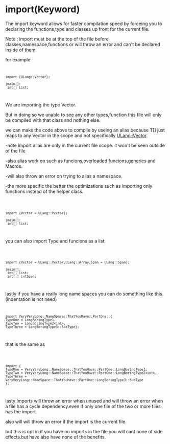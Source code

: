 # import(Keyword)

The import keyword allows for faster compilation speed by forceing you to declaring the functions,type and classes up front for the current file.

Note : import must be at the top of the file before classes,namespace,functions or will throw an error and can't be declared inside of them.

for example
<code>

    import {ULang::Vector};

    |main[]:
     int[] List;
</code>

We are importing the type Vector.

But in doing so we unable to see any other types,function this file will only be compiled with that class and nothing else.

we can make the code above to compile by useing an alias because T[] just maps to any Vector in the scope and not specifically [ULang::Vector](../../Standardlibrary/Types/Generic/Vector.md).


-note import alias are only in the current file scope.
it won't be seen outside of the file

-also alias work on  such as funcions,overloaded funcions,generics and Macros.

-will also throw an error on trying to alias a  namespace.

-the more specific the better the optimizations such as importing only functions instead of the helper class.

<code>

    import {Vector = ULang::Vector};

    |main[]:
     int[] list;
</code>



you can also import Type and funcions as a list.

<code>

    import {Vector = ULang::Vector,ULang::Array,Span = ULang::Span};

    |main[]:
     int[] list;
     int[:] intSpan;
</code>

lastly if you have a really long name spaces you can do something like this. (indentation is not need) 
<code>

    import VeryVeryLong::NameSpace::ThatYouHave::PartOne::{   
    TypeOne = LongBoringType1,
    TypeTwo = LongBoringType2<int>,
    TypeThree = LongBoringType3::SubType};

</code>

that is the same as 

<code>

    import {   
    TypeOne = VeryVeryLong::NameSpace::ThatYouHave::PartOne::LongBoringType1,
    TypeTwo = VeryVeryLong::NameSpace::ThatYouHave::PartOne::LongBoringType2<int>,
    TypeThree = VeryVeryLong::NameSpace::ThatYouHave::PartOne::LongBoringType3::SubType
    };

</code>


lasty Imports will throw an error when unused and will throw an error when a file has a cycle dependency.even if only one file of the two or more files has the import.

also will will throw an error if the import is the current file.

but this is opt in.if you have no imports in the file you will cant none of side effects.but have also have none of the benefits.
